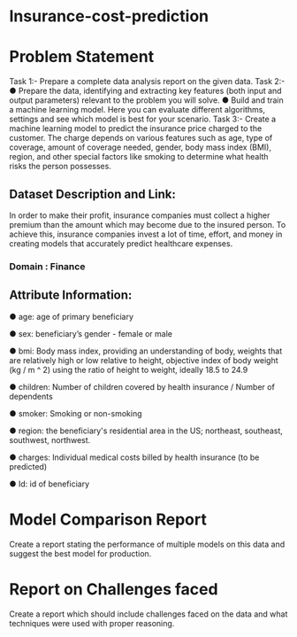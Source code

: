 # Insurance-cost-prediction
# Problem Statement

Task 1:- Prepare a complete data analysis report on the given data.
Task 2:-
● Prepare the data, identifying and extracting key features (both input and output
parameters) relevant to the problem you will solve.
● Build and train a machine learning model. Here you can evaluate different
algorithms, settings and see which model is best for your scenario.
Task 3:- Create a machine learning model to predict the insurance price charged to the
customer. The charge depends on various features such as age, type of coverage,
amount of coverage needed, gender, body mass index (BMI), region, and other special
factors like smoking to determine what health risks the person possesses.

## Dataset Description and Link:
In order to make their profit, insurance companies must collect a higher premium than
the amount which may become due to the insured person. To achieve this, insurance
companies invest a lot of time, effort, and money in creating models that accurately
predict healthcare expenses.
### Domain : Finance
## Attribute Information:

● age: age of primary beneficiary

● sex: beneficiary’s gender - female or male

● bmi: Body mass index, providing an understanding of body, weights that are
relatively high or low relative to height, objective index of body weight (kg / m ^
2) using the ratio of height to weight, ideally 18.5 to 24.9

● children: Number of children covered by health insurance / Number of
dependents

● smoker: Smoking or non-smoking

● region: the beneficiary&#39;s residential area in the US; northeast, southeast,
southwest, northwest.

● charges: Individual medical costs billed by health insurance (to be predicted)

● Id: id of beneficiary

# Model Comparison Report
Create a report stating the performance of multiple models on this data and suggest the
best model for production.
# Report on Challenges faced
Create a report which should include challenges faced on the data and what techniques
were used with proper reasoning.
